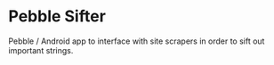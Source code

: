 Pebble Sifter
=========

Pebble / Android app to interface with site scrapers in order to sift out important strings.
